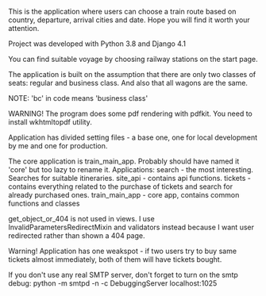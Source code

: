 This is the application where users can choose a train route based on country, departure, arrival cities and date.
Hope you will find it worth your attention.

Project was developed with Python 3.8 and Django 4.1

You can find suitable voyage by choosing railway stations on the start page.

The application is built on the assumption that there are only two classes of seats: regular and business class. 
And also that all wagons are the same.

NOTE: 'bc' in code means 'business class'

WARNING! The program does some pdf rendering with pdfkit. You need to install wkhtmltopdf utility.

Application has divided setting files - a base one, one for local development by me and one for production.

The core application is train_main_app. Probably should have named it 'core' but too lazy to rename it.
Applications:
search - the most interesting. Searches for suitable itineraries.
site_api - contains api functions.
tickets - contains everything related to the purchase of tickets and search for already purchased ones.
train_main_app - core app, contains common functions and classes

get_object_or_404 is not used in views. I use InvalidParametersRedirectMixin and validators instead because I want 
user redirected rather than shown a 404 page.

Warning! Application has one weakspot - if two users try to buy same tickets almost immediately, both of them will have tickets bought.

If you don't use any real SMTP server, don't forget to turn on the smtp debug:
python -m smtpd -n -c DebuggingServer localhost:1025

